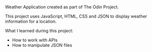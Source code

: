 Weather Application created as part of The Odin Project.

This project uses JavaScript, HTML, CSS and JSON to display weather information for a location. 

What I learned during this project:
- How to work with APIs
- How to manipulate JSON files

